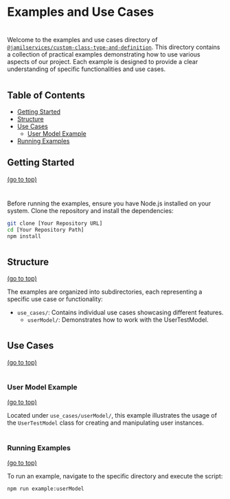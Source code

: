 # <span id="examples-and-use-cases">Examples and Use Cases</span>   
#
Welcome to the examples and use cases directory of [`@jamilservices/custom-class-type-and-definition`](https://github.com/jamilservicos/jamilservices-custom-class-type-and-definition). This directory contains a collection of practical examples demonstrating how to use various aspects of our project. Each example is designed to provide a clear understanding of specific functionalities and use cases.
   
#
## Table of Contents
- [Getting Started](#getting-started)
- [Structure](#structure)
- [Use Cases](#use-cases)
    - [User Model Example](#user-model-example)
- [Running Examples](#running-examples)

## <span id="getting-started">Getting Started</span>
[(go to top)](#examples-and-use-cases)   

#
Before running the examples, ensure you have Node.js installed on your system. Clone the repository and install the dependencies:   

```bash
git clone [Your Repository URL]
cd [Your Repository Path]
npm install
```   

#
## <span id="structure">Structure</span> 
[(go to top)](#examples-and-use-cases)   

The examples are organized into subdirectories, each representing a specific use case or functionality:

- `use_cases/`: Contains individual use cases showcasing different features.
  - `userModel/`: Demonstrates how to work with the UserTestModel.

# 
## <span id="use-cases">Use Cases</span>
[(go to top)](#examples-and-use-cases)   

#
### <span id="user-model-example">User Model Example</span>
[(go to top)](#examples-and-use-cases)   

Located under `use_cases/userModel/`, this example illustrates the usage of the `UserTestModel` class for creating and manipulating user instances.   
   
#
### <span id="running-examples">Running Examples</span>
[(go to top)](#examples-and-use-cases)   

To run an example, navigate to the specific directory and execute the script:

```bash
npm run example:userModel
```   